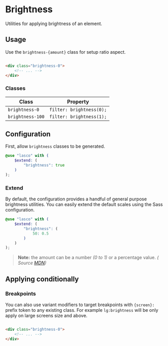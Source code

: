 # Brightness

Utilities for applying brightness of an element.

## Usage

Use the `brightness-{amount}` class for setup ratio aspect.

```html

<div class="brightness-0">
    <!-- ... -->
</div>
```

### Classes

| Class            | Property                 |
|------------------|--------------------------|
| `brightness-0`   | `filter: brightness(0);` |
| `brightness-100` | `filter: brightness(1);` |

## Configuration

First, allow `brightness` classes to be generated.

```scss
@use "lasco" with (
    $extend: (
        "brightness": true
    )
);
```

### Extend

By default, the configuration provides a handful of general purpose brightness utilities. You can easily extend the
default scales using the Sass configuration.

```scss
@use "lasco" with (
    $extend: (
        "brightness": (
            50: 0.5
        )
    )
);
```

> **Note:** the amount can be a number _(0 to 1)_ or a percentage value. _(
Source [MDN](https://developer.mozilla.org/en-US/docs/Web/CSS/filter-function/brightness()#exemples))_

## Applying conditionally

### Breakpoints

You can also use variant modifiers to target breakpoints with `{screen}:` prefix token to any existing class. For
example `lg:brightness` will be only apply on large screens size and above.

```html

<div class="brightness-0">
    <!-- ... -->
</div>
```
